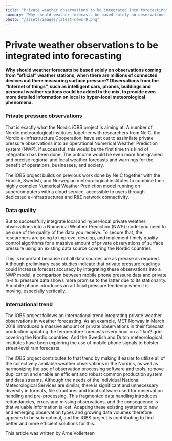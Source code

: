 ```yaml
---
title: "Private weather observations to be integrated into forecasting"
summary: "Why should weather forecasts be based solely on observations coming from “official” weather stations, when there are millions of connected devices out there measuring surface pressure? Observations from the “Internet of things”, such as intelligent cars, phones, buildings and personal weather stations could be added to the mix, to provide even more detailed information on local to hyper-local meteorological phenomena."
photo: "/assets/images/latest-news-9.png"
---
```


Private weather observations to be integrated into forecasting
===============================

**Why should weather forecasts be based solely on observations coming from “official” weather stations, when there are millions of connected devices out there measuring surface pressure? Observations from the “Internet of things”, such as intelligent cars, phones, buildings and personal weather stations could be added to the mix, to provide even more detailed information on local to hyper-local meteorological phenomena.**

### Private pressure observations

That is exactly what the Nordic iOBS project is aiming at. A number of Nordic meteorological institutes together with researchers from NeIC, the Nordic e-Infrastructure Cooperation, have set out to assimilate private pressure observations into an operational Numerical Weather Prediction system (NWP). If successful, this would be the first time this kind of integration has been done. The outcome would be even more fine-grained and precise regional and local weather forecasts and warnings for the benefit of operations, businesses, and society.

The iOBS project builds on previous work done by NeIC together with the Finnish, Swedish, and Norwegian meteorological institutes to combine their highly complex Numerical Weather Prediction model running on supercomputers with a cloud service, accessible to users through dedicated e-infrastructures and R&E network connectivity.

### Data quality

But to successfully integrate local and hyper-local private weather observations into a Numerical Weather Prediction (NWP) model you need to be sure of the quality of the data you receive. To secure that, the researchers are going to improve, develop, and implement timely quality control algorithms for a massive amount of private observations of surface pressure using an existing data source covering the Nordic countries.

This is important because not all data sources are as precise as required. Although preliminary case studies indicate that private pressure readings could increase forecast accuracy by integrating these observations into a NWP model, a comparison between mobile phone pressure data and private in-situ pressure data shows more promise to the latter due to its stationarity. A mobile phone introduces an artificial pressure tendency when it is moving, especially vertically.

### International trend

The iOBS project follows an international trend integrating private weather observations in weather forecasting. As an example, MET Norway in March 2018 introduced a massive amount of private observations in their forecast production updating the temperature forecasts every hour on a 1 km2 grid covering the Nordic countries. And the Swedish and Dutch meteorological institutes have been exploring the use of mobile phone signals to bolster street-level rain forecasts.

The iOBS project contributes to that trend by making it easier to utilize all of the collectively available weather observations in the Nordics, as well as harmonizing the use of observation processing software and tools, remove duplication and enable an efficient and robust common production system and data streams. Although the needs of the individual National Meteorological Services are similar, there is significant and unnecessary diversity in formats, file structures and local software used for observation handling and pre-processing. This fragmented data handling introduces redundancies, errors and missing observations, and the consequence is that valuable information is lost. Adapting these existing systems to new and emerging observation types and growing data volumes therefore appears to be sub-optimal, and the iOBS project is contributing to find better and more efficient solutions for this.

This article was written by Arne Vollertsen
